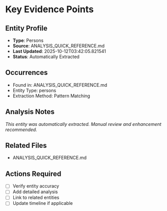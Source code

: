 # Key Evidence Points

## Entity Profile
- **Type**: Persons
- **Source**: ANALYSIS_QUICK_REFERENCE.md
- **Last Updated**: 2025-10-12T03:42:05.821541
- **Status**: Automatically Extracted

## Occurrences
- Found in: ANALYSIS_QUICK_REFERENCE.md
- Entity Type: persons
- Extraction Method: Pattern Matching

## Analysis Notes
*This entity was automatically extracted. Manual review and enhancement recommended.*

## Related Files
- ANALYSIS_QUICK_REFERENCE.md

## Actions Required
- [ ] Verify entity accuracy
- [ ] Add detailed analysis
- [ ] Link to related entities
- [ ] Update timeline if applicable
